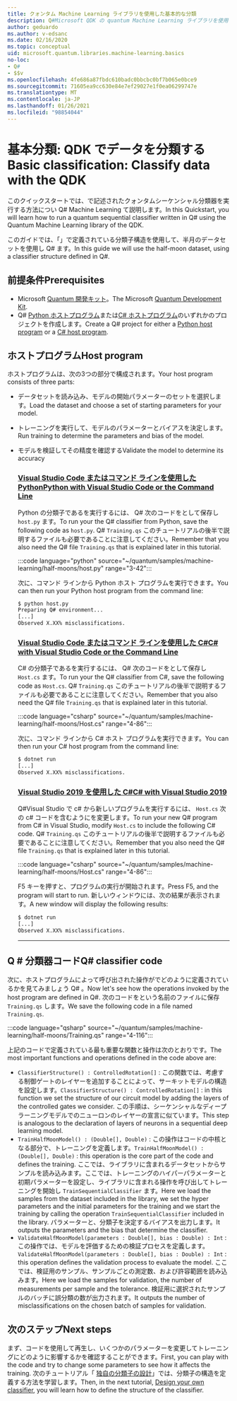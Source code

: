 ```yaml
---
title: クォンタム Machine Learning ライブラリを使用した基本的な分類
description: Q#Microsoft QDK の quantum Machine Learning ライブラリを使用して、で記述されたクォンタムシーケンシャル分類器を実行する方法について説明します。
author: geduardo
ms.author: v-edsanc
ms.date: 02/16/2020
ms.topic: conceptual
uid: microsoft.quantum.libraries.machine-learning.basics
no-loc:
- Q#
- $$v
ms.openlocfilehash: 4fe686a87fbdc610badc0bbcbc0bf7b065e0bce9
ms.sourcegitcommit: 71605ea9cc630e84e7ef29027e1f0ea06299747e
ms.translationtype: MT
ms.contentlocale: ja-JP
ms.lasthandoff: 01/26/2021
ms.locfileid: "98854044"
---
```

# <a name="basic-classification-classify-data-with-the-qdk"></a><span data-ttu-id="5665a-103">基本分類: QDK でデータを分類する</span><span class="sxs-lookup"><span data-stu-id="5665a-103">Basic classification: Classify data with the QDK</span></span>

<span data-ttu-id="5665a-104">このクイックスタートでは、で記述されたクォンタムシーケンシャル分類器を実行する方法につい Q# Machine Learning て説明します。</span><span class="sxs-lookup"><span data-stu-id="5665a-104">In this Quickstart, you will learn how to run a quantum sequential classifier written in Q# using the Quantum Machine Learning library of the QDK.</span></span> 

<span data-ttu-id="5665a-105">このガイドでは、「」で定義されている分類子構造を使用して、半月のデータセットを使用し Q# ます。</span><span class="sxs-lookup"><span data-stu-id="5665a-105">In this guide we will use the half-moon dataset, using a classifier structure defined in Q#.</span></span>

## <a name="prerequisites"></a><span data-ttu-id="5665a-106">前提条件</span><span class="sxs-lookup"><span data-stu-id="5665a-106">Prerequisites</span></span>

- <span data-ttu-id="5665a-107">Microsoft [Quantum 開発キット](xref:microsoft.quantum.install)。</span><span class="sxs-lookup"><span data-stu-id="5665a-107">The Microsoft [Quantum Development Kit](xref:microsoft.quantum.install).</span></span>
- <span data-ttu-id="5665a-108">Q# [Python ホストプログラム](xref:microsoft.quantum.install.python)または[C# ホストプログラム](xref:microsoft.quantum.install.cs)のいずれかのプロジェクトを作成します。</span><span class="sxs-lookup"><span data-stu-id="5665a-108">Create a Q# project for either a [Python host program](xref:microsoft.quantum.install.python) or a [C# host program](xref:microsoft.quantum.install.cs).</span></span>

## <a name="host-program"></a><span data-ttu-id="5665a-109">ホストプログラム</span><span class="sxs-lookup"><span data-stu-id="5665a-109">Host program</span></span>

<span data-ttu-id="5665a-110">ホストプログラムは、次の3つの部分で構成されます。</span><span class="sxs-lookup"><span data-stu-id="5665a-110">Your host program consists of three parts:</span></span>

- <span data-ttu-id="5665a-111">データセットを読み込み、モデルの開始パラメーターのセットを選択します。</span><span class="sxs-lookup"><span data-stu-id="5665a-111">Load the dataset and choose a set of starting parameters for your model.</span></span>
- <span data-ttu-id="5665a-112">トレーニングを実行して、モデルのパラメーターとバイアスを決定します。</span><span class="sxs-lookup"><span data-stu-id="5665a-112">Run training to determine the parameters and bias of the model.</span></span>
- <span data-ttu-id="5665a-113">モデルを検証してその精度を確認する</span><span class="sxs-lookup"><span data-stu-id="5665a-113">Validate the model to determine its accuracy</span></span>

    ### <a name="python-with-visual-studio-code-or-the-command-line"></a>[<span data-ttu-id="5665a-114">Visual Studio Code またはコマンド ラインを使用した Python</span><span class="sxs-lookup"><span data-stu-id="5665a-114">Python with Visual Studio Code or the Command Line</span></span>](#tab/tabid-python)

    <span data-ttu-id="5665a-115">Python の分類子であるを実行するには、 Q# 次のコードをとして保存し `host.py` ます。</span><span class="sxs-lookup"><span data-stu-id="5665a-115">To run your the Q# classifier from Python, save the following code as `host.py`.</span></span> <span data-ttu-id="5665a-116">Q# `Training.qs` このチュートリアルの後半で説明するファイルも必要であることに注意してください。</span><span class="sxs-lookup"><span data-stu-id="5665a-116">Remember that you also need the Q# file `Training.qs` that is explained later in this tutorial.</span></span>

    :::code language="python" source="~/quantum/samples/machine-learning/half-moons/host.py" range="3-42":::

    <span data-ttu-id="5665a-117">次に、コマンド ラインから Python ホスト プログラムを実行できます。</span><span class="sxs-lookup"><span data-stu-id="5665a-117">You can then run your Python host program from the command line:</span></span>

    ```bash
    $ python host.py
    Preparing Q# environment...
    [...]
    Observed X.XX% misclassifications.
    ```

    ### <a name="c-with-visual-studio-code-or-the-command-line"></a>[<span data-ttu-id="5665a-118">Visual Studio Code またはコマンド ラインを使用した C#</span><span class="sxs-lookup"><span data-stu-id="5665a-118">C# with Visual Studio Code or the Command Line</span></span>](#tab/tabid-csharp)

    <span data-ttu-id="5665a-119">C# の分類子であるを実行するには、 Q# 次のコードをとして保存し `Host.cs` ます。</span><span class="sxs-lookup"><span data-stu-id="5665a-119">To run your the Q# classifier from C#, save the following code as `Host.cs`.</span></span> <span data-ttu-id="5665a-120">Q# `Training.qs` このチュートリアルの後半で説明するファイルも必要であることに注意してください。</span><span class="sxs-lookup"><span data-stu-id="5665a-120">Remember that you also need the Q# file `Training.qs` that is explained later in this tutorial.</span></span>

    :::code language="csharp" source="~/quantum/samples/machine-learning/half-moons/Host.cs" range="4-86":::

    <span data-ttu-id="5665a-121">次に、コマンド ラインから C# ホスト プログラムを実行できます。</span><span class="sxs-lookup"><span data-stu-id="5665a-121">You can then run your C# host program from the command line:</span></span>

    ```bash
    $ dotnet run
    [...]
    Observed X.XX% misclassifications.
    ```

    ### <a name="c-with-visual-studio-2019"></a>[<span data-ttu-id="5665a-122">Visual Studio 2019 を使用した C#</span><span class="sxs-lookup"><span data-stu-id="5665a-122">C# with Visual Studio 2019</span></span>](#tab/tabid-vs2019)

    <span data-ttu-id="5665a-123">Q#Visual Studio で c# から新しいプログラムを実行するには、 `Host.cs` 次の c# コードを含むようにを変更します。</span><span class="sxs-lookup"><span data-stu-id="5665a-123">To run your new Q# program from C# in Visual Studio, modify `Host.cs` to include the following C# code.</span></span> <span data-ttu-id="5665a-124">Q# `Training.qs` このチュートリアルの後半で説明するファイルも必要であることに注意してください。</span><span class="sxs-lookup"><span data-stu-id="5665a-124">Remember that you also need the Q# file `Training.qs` that is explained later in this tutorial.</span></span>

    :::code language="csharp" source="~/quantum/samples/machine-learning/half-moons/Host.cs" range="4-86":::

    <span data-ttu-id="5665a-125">F5 キーを押すと、プログラムの実行が開始されます。</span><span class="sxs-lookup"><span data-stu-id="5665a-125">Press F5, and the program will start to run.</span></span> <span data-ttu-id="5665a-126">新しいウィンドウには、次の結果が表示されます。</span><span class="sxs-lookup"><span data-stu-id="5665a-126">A new window will display the following results:</span></span> 

    ```bash
    $ dotnet run
    [...]
    Observed X.XX% misclassifications.
    ```
    ***

## <a name="q-classifier-code"></a><span data-ttu-id="5665a-127">Q \# 分類器コード</span><span class="sxs-lookup"><span data-stu-id="5665a-127">Q\# classifier code</span></span>

<span data-ttu-id="5665a-128">次に、ホストプログラムによって呼び出された操作がでどのように定義されているかを見てみましょう Q# 。</span><span class="sxs-lookup"><span data-stu-id="5665a-128">Now let's see how the operations invoked by the host program are defined in Q#.</span></span>
<span data-ttu-id="5665a-129">次のコードをという名前のファイルに保存 `Training.qs` します。</span><span class="sxs-lookup"><span data-stu-id="5665a-129">We save the following code in a file named `Training.qs`.</span></span>

:::code language="qsharp" source="~/quantum/samples/machine-learning/half-moons/Training.qs" range="4-116":::

<span data-ttu-id="5665a-130">上記のコードで定義されている最も重要な関数と操作は次のとおりです。</span><span class="sxs-lookup"><span data-stu-id="5665a-130">The most important functions and operations defined in the code above are:</span></span>

- <span data-ttu-id="5665a-131">`ClassifierStructure() : ControlledRotation[]` : この関数では、考慮する制御ゲートのレイヤーを追加することによって、サーキットモデルの構造を設定します。</span><span class="sxs-lookup"><span data-stu-id="5665a-131">`ClassifierStructure() : ControlledRotation[]` : in this function we set the structure of our circuit model by adding the layers of the controlled gates we consider.</span></span> <span data-ttu-id="5665a-132">この手順は、シーケンシャルなディープラーニングモデルでのニューロンのレイヤーの宣言に似ています。</span><span class="sxs-lookup"><span data-stu-id="5665a-132">This step is analogous to the declaration of layers of neurons in a sequential deep learning model.</span></span>
- <span data-ttu-id="5665a-133">`TrainHalfMoonModel() : (Double[], Double)` : この操作はコードの中核となる部分で、トレーニングを定義します。</span><span class="sxs-lookup"><span data-stu-id="5665a-133">`TrainHalfMoonModel() : (Double[], Double)` : this operation is the core part of the code and defines the training.</span></span> <span data-ttu-id="5665a-134">ここでは、ライブラリに含まれるデータセットからサンプルを読み込みます。ここでは、トレーニングのハイパーパラメーターと初期パラメーターを設定し、ライブラリに含まれる操作を呼び出してトレーニングを開始し `TrainSequentialClassifier` ます。</span><span class="sxs-lookup"><span data-stu-id="5665a-134">Here we load the samples from the dataset included in the library, we set the hyper parameters and the initial parameters for the training and we start the training by calling the operation `TrainSequentialClassifier` included in the library.</span></span> <span data-ttu-id="5665a-135">パラメーターと、分類子を決定するバイアスを出力します。</span><span class="sxs-lookup"><span data-stu-id="5665a-135">It outputs the parameters and the bias that determine the classifier.</span></span>
- <span data-ttu-id="5665a-136">`ValidateHalfMoonModel(parameters : Double[], bias : Double) : Int` : この操作では、モデルを評価するための検証プロセスを定義します。</span><span class="sxs-lookup"><span data-stu-id="5665a-136">`ValidateHalfMoonModel(parameters : Double[], bias : Double) : Int` : this operation defines the validation process to evaluate the model.</span></span> <span data-ttu-id="5665a-137">ここでは、検証用のサンプル、サンプルごとの測定数、および許容範囲を読み込みます。</span><span class="sxs-lookup"><span data-stu-id="5665a-137">Here we load the samples for validation, the number of measurements per sample and the tolerance.</span></span> <span data-ttu-id="5665a-138">検証用に選択されたサンプルのバッチに誤分類の数が出力されます。</span><span class="sxs-lookup"><span data-stu-id="5665a-138">It outputs the number of misclassifications on the chosen batch of samples for validation.</span></span>

## <a name="next-steps"></a><span data-ttu-id="5665a-139">次のステップ</span><span class="sxs-lookup"><span data-stu-id="5665a-139">Next steps</span></span>

<span data-ttu-id="5665a-140">まず、コードを使用して再生し、いくつかのパラメーターを変更してトレーニングにどのように影響するかを確認することができます。</span><span class="sxs-lookup"><span data-stu-id="5665a-140">First, you can play with the code and try to change some parameters to see how it affects the training.</span></span> <span data-ttu-id="5665a-141">次のチュートリアル「 [独自の分類子の設計](xref:microsoft.quantum.libraries.machine-learning.design)」では、分類子の構造を定義する方法を学習します。</span><span class="sxs-lookup"><span data-stu-id="5665a-141">Then, in the next tutorial, [Design your own classifier](xref:microsoft.quantum.libraries.machine-learning.design),  you will learn how to define the structure of the classifier.</span></span>
